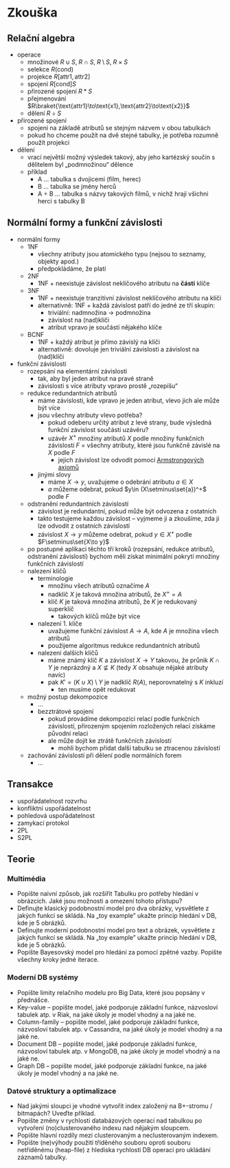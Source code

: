 # Zkouška

## Relační algebra

- operace
	- množinové $R\cup S,\;R\cap S,\;R\setminus S,\; R\times S$
	- selekce $R(\text{cond})$
	- projekce $R[\text{attr1},\text{attr2}]$
	- spojení $R[\text{cond}]S$
	- přirozené spojení $R*S$
	- přejmenování $R\braket{\text{attr1}\to\text{x1},\text{attr2}\to\text{x2}}$
	- dělení $R\div S$
- přirozené spojení
	- spojení na základě atributů se stejným názvem v obou tabulkách
	- pokud ho chceme použít na dvě stejné tabulky, je potřeba rozumně použít projekci
- dělení
	- vrací největší možný výsledek takový, aby jeho kartézský součin s dělitelem byl „podmnožinou“ dělence
	- příklad
		- A … tabulka s dvojicemi (film, herec)
		- B … tabulka se jmény herců
		- A ÷ B … tabulka s názvy takových filmů, v nichž hrají všichni herci s tabulky B

## Normální formy a funkční závislosti

- normální formy
	- 1NF
		- všechny atributy jsou atomického typu (nejsou to seznamy, objekty apod.)
		- předpokládáme, že platí
	- 2NF
		- 1NF + neexistuje závislost neklíčového atributu na **části** klíče
	- 3NF
		- 1NF + neexistuje tranzitivní závislost neklíčového atributu na klíči
		- alternativně: 1NF + každá závislost patří do jedné ze tří skupin:
			- triviální: nadmnožina → podmnožina
			- závislost na (nad)klíči
			- atribut vpravo je součástí nějakého klíče
	- BCNF
		- 1NF + každý atribut je přímo závislý na klíči
		- alternativně: dovoluje jen triviální závislosti a závislost na (nad)klíči
- funkční závislosti
	- rozepsání na elementární závislosti
		- tak, aby byl jeden atribut na pravé straně
		- závislosti s více atributy vpravo prostě „rozepíšu“
	- redukce redundantních atributů
		- máme závislosti, kde vpravo je jeden atribut, vlevo jich ale může být více
		- jsou všechny atributy vlevo potřeba?
			- pokud odeberu určitý atribut z levé strany, bude výsledná funkční závislost součástí uzávěru?
			- uzávěr $X^+$ množiny atributů $X$ podle množiny funkčních závislostí $F$ = všechny atributy, které jsou funkčně závislé na $X$ podle $F$
				- jejich závislost lze odvodit pomocí [Armstrongových axiomů](https://en.wikipedia.org/wiki/Armstrong%27s_axioms)
		- jinými slovy
			- máme $X\to y$, uvažujeme o odebrání atributu $a\in X$
			- $a$ můžeme odebrat, pokud $y\in (X\setminus\set{a})^+$ podle $F$
	- odstranění redundantních závislostí
		- závislost je redundantní, pokud může být odvozena z ostatních
		- takto testujeme každou závislost – vyjmeme ji a zkoušíme, zda ji lze odvodit z ostatních závislostí
		- závislost $X\to y$ můžeme odebrat, pokud $y\in X^+$ podle $F\setminus\set{X\to y}$
	- po postupné aplikaci těchto tří kroků (rozepsání, redukce atributů, odstranění závislostí) bychom měli získat minimální pokrytí množiny funkčních závislostí
	- nalezení klíčů
		- terminologie
			- množinu všech atributů označíme $A$
			- nadklíč $X$ je taková množina atributů, že $X^+=A$
			- klíč $K$ je taková množina atributů, že $K$ je redukovaný superklíč
				- takových klíčů může být více
		- nalezení 1\. klíče
			- uvažujeme funkční závislost $A\to A$, kde $A$ je množina všech atributů
			- použijeme algoritmus redukce redundantních atributů
		- nalezení dalších klíčů
			- máme známý klíč $K$ a závislost $X\to Y$ takovou, že průnik $K\cap Y$ je neprázdný a $X\not\subseteq K$ (tedy $X$ obsahuje nějaké atributy navíc)
			- pak $K'=(K\cup X)\setminus Y$ je nadklíč $R(A)$, neporovnatelný s $K$ inkluzí
				- ten musíme opět redukovat
	- možný postup dekompozice
		- …
		- bezztrátové spojení
			- pokud provádíme dekompozici relací podle funkčních závislostí, přirozeným spojením rozložených relací získáme původní relaci
			- ale může dojít ke ztrátě funkčních závislostí
				- mohli bychom přidat další tabulku se ztracenou závislostí
	- zachování závislostí při dělení podle normálních forem
		- …

## Transakce

- uspořádatelnost rozvrhu
- konfliktní uspořádatelnost
- pohledová uspořádatelnost
- zamykací protokol
- 2PL
- S2PL

## Teorie

### Multimédia

- Popište naivní způsob, jak rozšířit Tabulku pro potřeby hledání v obrázcích. Jaké jsou možnosti a omezení tohoto přístupu?
- Definujte klasický podobnostní model pro dva obrázky, vysvětlete z jakých funkcí se skládá. Na „toy example” ukažte princip hledání v DB, kde je 5 obrázků.
- Definujte moderní podobnostní model pro text a obrázek, vysvětlete z jakých funkcí se skládá. Na „toy example” ukažte princip hledání v DB, kde je 5 obrázků.
- Popište Bayesovský model pro hledání za pomocí zpětné vazby. Popište všechny kroky jedné iterace.

### Moderní DB systémy

- Popište limity relačního modelu pro Big Data, které jsou popsány v přednášce.
- Key-value – popište model, jaké podporuje základní funkce, názvosloví tabulek atp. v Riak, na jaké úkoly je model vhodný a na jaké ne.
- Column-family – popište model, jaké podporuje základní funkce, názvosloví tabulek atp. v Cassandra, na jaké úkoly je model vhodný a na jaké ne.
- Document DB – popište model, jaké podporuje základní funkce, názvosloví tabulek atp. v MongoDB, na jaké úkoly je model vhodný a na jaké ne.
- Graph DB – popište model, jaké podporuje základní funkce, na jaké úkoly je model vhodný a na jaké ne.

### Datové struktury a optimalizace

- Nad jakými sloupci je vhodné vytvořit index založený na B+-stromu / bitmapách? Uveďte příklad.
- Popište změny v rychlosti databázových operací nad tabulkou po vytvoření (no)clusterovaného indexu nad nějakým sloupcem.
- Popište hlavní rozdíly mezi clusterovaným a neclusterovaným indexem.
- Popište (ne)výhody použití tříděného souboru oproti souboru netříděnému (heap-file) z hlediska rychlosti DB operací pro ukládání záznamů tabulky.
